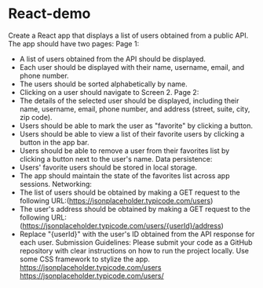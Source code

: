 # React-demo
Create a React app that displays a list of users obtained from a public API. The app should have two pages:
Page 1:
- A list of users obtained from the API should be displayed.
- Each user should be displayed with their name, username, email, and phone number.
- The users should be sorted alphabetically by name.
- Clicking on a user should navigate to Screen 2.
Page 2:
- The details of the selected user should be displayed, including their name, username, email, phone number, and address (street, suite, city, zip code).
- Users should be able to mark the user as "favorite" by clicking a button.
- Users should be able to view a list of their favorite users by clicking a button in the app bar.
- Users should be able to remove a user from their favorites list by clicking a button next to the user's name.
Data persistence:
- Users' favorite users should be stored in local storage.
- The app should maintain the state of the favorites list across app sessions.
Networking:
- The list of users should be obtained by making a GET request to the following URL:(https://jsonplaceholder.typicode.com/users)
- The user's address should be obtained by making a GET request to the following URL: (https://jsonplaceholder.typicode.com/users/{userId}/address)
- Replace "{userId}" with the user's ID obtained from the API response for each user.
Submission Guidelines:
Please submit your code as a GitHub repository with clear instructions on how to run the project locally. Use some CSS framework to stylize the app.
https://jsonplaceholder.typicode.com/users
https://jsonplaceholder.typicode.com/users/
